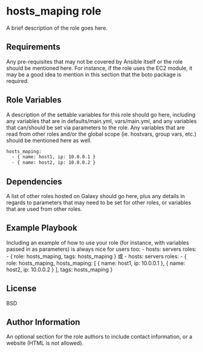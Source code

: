 hosts_maping role
=========

A brief description of the role goes here.

Requirements
------------

Any pre-requisites that may not be covered by Ansible itself or the role should be mentioned here. For instance, if the role uses the EC2 module, it may be a good idea to mention in this section that the boto package is required.

Role Variables
--------------

A description of the settable variables for this role should go here, including any variables that are in defaults/main.yml, vars/main.yml, and any variables that can/should be set via parameters to the role. Any variables that are read from other roles and/or the global scope (ie. hostvars, group vars, etc.) should be mentioned here as well.

```bash
hosts_maping:
  - { name: host1, ip: 10.0.0.1 }
  - { name: host2, ip: 10.0.0.2 }
```

Dependencies
------------

A list of other roles hosted on Galaxy should go here, plus any details in regards to parameters that may need to be set for other roles, or variables that are used from other roles.

Example Playbook
----------------

Including an example of how to use your role (for instance, with variables passed in as parameters) is always nice for users too:
    - hosts: servers
      roles:
         - { role: hosts_maping, tags: hosts_maping }
         或
    - hosts: servers
      roles:
         - { role: hosts_maping, hosts_maping: [
              { name: host1, ip: 10.0.0.1 },
              { name: host2, ip: 10.0.0.2 }
             ], tags: hosts_maping }

License
-------

BSD

Author Information
------------------

An optional section for the role authors to include contact information, or a website (HTML is not allowed).

